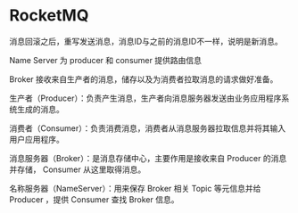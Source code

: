 # RocketMQ

消息回滚之后，重写发送消息，消息ID与之前的消息ID不一样，说明是新消息。

Name Server 为 producer 和 consumer 提供路由信息

Broker 接收来自生产者的消息，储存以及为消费者拉取消息的请求做好准备。

生产者（Producer）：负责产生消息，生产者向消息服务器发送由业务应用程序系统生成的消息。

消费者（Consumer）：负责消费消息，消费者从消息服务器拉取信息并将其输入用户应用程序。

消息服务器（Broker）：是消息存储中心，主要作用是接收来自 Producer 的消息并存储， Consumer 从这里取得消息。

名称服务器（NameServer）：用来保存 Broker 相关 Topic 等元信息并给 Producer ，提供 Consumer 查找 Broker 信息。